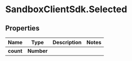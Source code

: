 # SandboxClientSdk.Selected

## Properties
Name | Type | Description | Notes
------------ | ------------- | ------------- | -------------
**count** | **Number** |  | 

